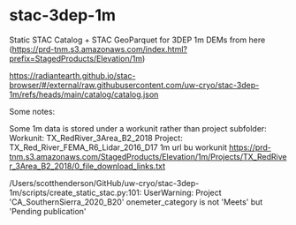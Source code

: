 # stac-3dep-1m
Static STAC Catalog + STAC GeoParquet for 3DEP 1m DEMs from here (https://prd-tnm.s3.amazonaws.com/index.html?prefix=StagedProducts/Elevation/1m)

https://radiantearth.github.io/stac-browser/#/external/raw.githubusercontent.com/uw-cryo/stac-3dep-1m/refs/heads/main/catalog/catalog.json


Some notes:

Some 1m data is stored under a workunit rather than project subfolder:
Workunit: TX_RedRiver_3Area_B2_2018 
Project: TX_Red_River_FEMA_R6_Lidar_2016_D17
1m url bu workunit https://prd-tnm.s3.amazonaws.com/StagedProducts/Elevation/1m/Projects/TX_RedRiver_3Area_B2_2018/0_file_download_links.txt


/Users/scotthenderson/GitHub/uw-cryo/stac-3dep-1m/scripts/create_static_stac.py:101: UserWarning: Project 'CA_SouthernSierra_2020_B20' onemeter_category is not 'Meets' but 'Pending publication'
